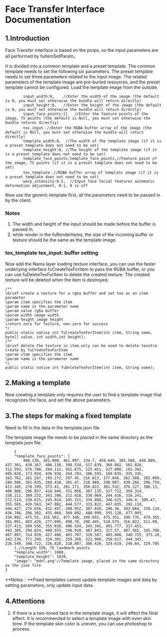 # Face Transfer Interface Documentation

## 1.Introduction

 Face Transfer interface is based on the props, so the input parameters are all performed by fuItemSetParam。

It is divided into a common template and a preset template. The common template needs to set the following six parameters. The preset template needs to set three parameters related to the input image. The related parameters of the template image are pre-buried resources, and the preset template cannot be configured. Load the template image from the outside.

```
		input_width:0,    //Enter the width of the image (the default is 0, you must set otherwise the bundle will return directly)
		input_height:0,   //Enter the height of the image (the default is 0, you must set otherwise the bundle will return directly)
		input_face_points:[]   //Enter the feature points of the image, 75 points (the default is Null, you must set otherwise the bundle returns directly)
		tex_input：//Enter the RGBA buffer array of the image (the default is Null, you must set otherwise the bundle will return directly)
		template_width:0,  //The width of the template image (if it is a preset template does not need to be set)
		template_height:0, //The height of the template image (if it is a preset template does not need to be set)
		template_face_points:template_face_points,//Feature point of the image, 75 points (if it is a preset template does not need to be set)
		tex_template：//RGBA buffer array of template image (if it is a preset template does not need to be set)
		warp_intensity:0.5,  //Input face facial features automatic deformation adjustment, 0-1, 0 is off
```

Now use the generic template first, all the parameters need to be passed in by the client.

### Notes

1. The width and height of the input should be made before the buffer is passed in.
2. while render in the fuRenderItems, the size of the incoming buffer or texture should be the same as the template image.

### tex_template tex_input: buffer setting

Now add the Nama layer loading texture interface, you can use the faster underlying interface fuCreateTexForItem to pass the RGBA buffer, or you can use fuDeleteTexForItem to delete the created texture. The created texture will be deleted when the item is destroyed.

```
/**
\brief create a texture for a rgba buffer and set tex as an item parameter
\param item specifies the item
\param name is the parameter name
\param value rgba buffer
\param width image width
\param height image height
\return zero for failure, non-zero for success
*/
public static native int fuCreateTexForItem(int item, String name, byte[] value, int width,int height);
/**
\brief delete the texture in item,only can be used to delete texutre create by fuCreateTexForItem
\param item specifies the item
\param name is the parameter name
*/
public static native int fuDeleteTexForItem(int item, String name);
```

## 2.Making a template

Now creating a template only requires the user to find a template image that recognizes the face, and set the above parameters.

## 3.The steps for making a fixed template 

Need to fill in the data in the template.json file

The template image file needs to be placed in the same directory as the template.json file.

```
	{
	"template_face_points": [
		460.139, 281.099, 461.997, 334.7, 459.649, 385.568, 448.089, 437.361, 430.167, 486.138, 398.534, 527.839, 360.802, 562.826, 312.593, 576.788, 264.112, 561.675, 225.451, 527.808, 192.342, 485.628, 173.934, 436.938, 164.193, 386.593, 160.835, 335.335, 163.762, 281.267, 193.272, 297.45, 216.613, 277.846, 262.568, 282.069, 284.586, 301.035, 260.418, 301.47, 218.988, 298.087, 439.266, 296.759, 413.345, 278.199, 373.41, 281.171, 350.822, 301.532, 376.127, 300.13, 408.986, 296.957, 418.946, 331.056, 387.135, 317.712, 359.314, 338.212, 389.232, 343.398, 212.428, 330.969, 244.416, 316.241, 272.514, 338.615, 245.014, 345.151, 334.888, 340.615, 340.9, 389.47, 355.585, 426.563, 347.802, 444.577, 315.822, 447.835, 292.118, 444.427, 276.656, 432.457, 288.952, 387.826, 296.36, 343.664, 338.114, 436.746, 296.302, 435.068, 369.892, 480.999, 355.128, 477.993, 334.882, 475.55, 316.562, 477.348, 299.655, 475.351, 280.735, 479.365, 261.091, 483.426, 277.095, 498.78, 298.445, 510.575, 316.022, 511.99, 337.413, 509.556, 355.038, 496.534, 343.342, 491.777, 317.451, 493.385, 294.024, 490.553, 290.918, 487.843, 317.57, 487.565, 345.398, 487.097, 314.939, 427.406, 403.707, 320.587, 403.866, 340.725, 373.28, 342.136, 371.249, 324.301, 259.266, 321.968, 258.617, 344.345, 226.549, 340.722, 226.828, 318.887, 386.426, 329.619, 246.64, 329.785
	],//Length 150, 75 landmark points
	"template_width": 1080,
	"template_height": 1920,
	"image": "mdnl.png"//Template image, placed in the same directory as the json file
}
```

**Notes：**Fixed templates cannot update template images and data by setting parameters, only update input data.

## 4.Attentions

1. If there is a two-toned face in the template image, it will affect the final effect. It is recommended to select a template image with even skin tone. If the template skin color is uneven, you can use photoshop to process.




